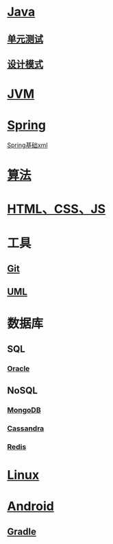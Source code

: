 # [Java](./Books/Java/Java.md)

## [单元测试](./Books/Java/单元测试.md)

## [设计模式](./Books/Java/设计模式.md)

# [JVM](./Books/Java/JVM.md)

# [Spring](./Books/Java/Spring.md)

[Spring基础xml](./Books/Java/Spring基础xml.md)

# [算法](./Books/算法.md)

# [HTML、CSS、JS](./Books/Java/HTML.md)

# 工具

## [Git](./Books/其他/Git.md)

## [UML](./Books/其他/UML.md)

# 数据库

## SQL

### [Oracle](./Books/数据库/SQL/Oracle.md)

## NoSQL

### [MongoDB](./Books/数据库/NoSQL/MongoDB.md)

### [Cassandra](./Books/数据库/NoSQL/Cassandra.md)

### [Redis](./Books/数据库/NoSQL/Redis.md)

# [Linux](./Books/Linux/Linux.md)

# [Android](./Books/Android/Android.md)

## [Gradle](./Books/Android/Gradle.md)
